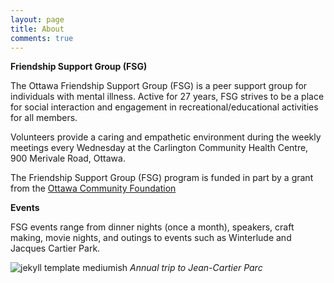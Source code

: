 ```yaml
---
layout: page
title: About
comments: true
---
```


**Friendship Support Group (FSG)**

The Ottawa Friendship Support Group (FSG) is a peer support group for individuals with mental illness. Active for 27 years, FSG strives to be a place for social interaction and engagement in recreational/educational activities for all members. 

Volunteers provide a caring and empathetic environment during the weekly meetings every Wednesday at the Carlington Community Health Centre, 900 Merivale Road, Ottawa. 

The Friendship Support Group (FSG) program is funded in part by a grant from the [Ottawa Community Foundation ](www.ocf-fco.ca)

**Events**

FSG events range from dinner nights (once a month), speakers, craft making, movie nights, and outings to events such as Winterlude and Jacques Cartier Park.

![jekyll template mediumish]({{site.baseurl}}/assets/images/theme4.jpg)
*Annual trip to Jean-Cartier Parc*

